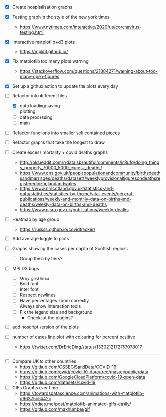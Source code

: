 - [x] Create hospitalisation graphs
- [x] Testing graph in the style of the new york times
    - https://www.nytimes.com/interactive/2020/us/coronavirus-testing.html
- [x] Interactive matplotlib+d3 plots
    - https://mpld3.github.io/
- [x] Fix matplotlib too many plots warning
    - https://stackoverflow.com/questions/21884271/warning-about-too-many-open-figures
- [x] Set up a github action to update the plots every day

- [ ] Refactor into different files
    - [x] data loading/saving
    - [ ] plotting
    - [ ] data processing
    - [ ] main
- [ ] Refactor functions into smaller self contained pieces
- [ ] Refactor graphs that take the longest to draw
- [ ] Create excess mortality + covid deaths graphs
    - http://old.reddit.com/r/dataisbeautiful/comments/jn8ufq/doing_things_properly_70000_5000_excess_deaths/
    - https://www.ons.gov.uk/peoplepopulationandcommunity/birthsdeathsandmarriages/deaths/datasets/weeklyprovisionalfiguresondeathsregisteredinenglandandwales
    - https://www.nrscotland.gov.uk/statistics-and-data/statistics/statistics-by-theme/vital-events/general-publications/weekly-and-monthly-data-on-births-and-deaths/weekly-data-on-births-and-deaths
    - https://www.nisra.gov.uk/publications/weekly-deaths
- [ ] Heatmap by age group
    - https://russss.github.io/covidtracker/
- [ ] Add average toggle to plots
- [ ] Graphs showing the cases per capita of Scottish regions
    - [ ] Group them by tiers?
- [ ] MPLD3 bugs
    - [ ] Grey grid lines
    - [ ] Bold font
    - [ ] Inter font
    - [ ] Respect newlines
    - [ ] Have percentages zoom correctly
    - [ ] Always show interaction tools
    - [ ] Fix the legend size and background
        - Checkout the plugins?
- [ ] add noscript version of the plots
- [ ] number of cases line plot with colouring for percent positive
    - https://twitter.com/DrEricDing/status/1330212172757078017

----------------------------------------------------------------------------------------

- [ ] Compare UK to other countries
    - https://github.com/CSSEGISandData/COVID-19
    - https://github.com/owid/covid-19-data/tree/master/public/data
    - https://github.com/GoogleCloudPlatform/covid-19-open-data
    - https://github.com/datasets/covid-19
- [ ] GIFs Graphs over time
    - https://towardsdatascience.com/animations-with-matplotlib-d96375c5442c
    - https://ndres.me/post/matplotlib-animated-gifs-easily/
    - https://github.com/maxhumber/gif